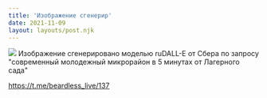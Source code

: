 ```yaml
---
title: 'Изображение сгенерир'
date: 2021-11-09
layout: layouts/post.njk
---
```


![](https://i.ibb.co/DYnyFDN/file-64.jpg)
Изображение сгенерировано моделью ruDALL-E от Сбера по запросу "современный молодежный микрорайон в 5 минутах от Лагерного сада"

https://t.me/beardless_live/137